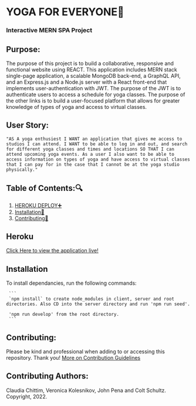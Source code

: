 # YOGA FOR EVERYONE:lotus_position:

### Interactive MERN SPA Project

## Purpose:

The purpose of this project is to build a collaborative, responsive and functional website using REACT. This application includes MERN stack single-page application, a scalable MongoDB back-end, a GraphQL API, and an Express.js and a Node.js server with a React front-end that implements user-authentication with JWT. The purpose of the JWT is to authenticate users to access a schedule for yoga classes. The purpose of the other links is to build a user-focused platform that allows for greater knowledge of types of yoga and access to virtual classes.

## User Story:

`"AS A yoga enthusiest I WANT an application that gives me access to studios I can attend. I WANT to be able to log in and out, and search for different yoga classes and times and locations SO THAT I can attend upcoming yoga events. As a user I also want to be able to access information on types of yoga and have access to virtual classes that I can pay for in the case that I cannot be at the yoga studio physically."`

## Table of Contents::mag:

1.  [ HEROKU DEPLOY:heavy_plus_sign: ](#heroku)
2.  [ Installation:hammer: ](#installation)
3.  [ Contributing:handshake: ](#contributing)

## Heroku

[Click Here to view the application live!](https://fierce-spire-39947.herokuapp.com/) <br>

## Installation

To install dependancies, run the following commands:

     ```
     `npm install` to create node_modules in client, server and root directories. Also CD into the server directory and run 'npm run seed'.

     'npm run develop' from the root directory.
     ```

## Contributing:

Please be kind and professional when adding to or accessing this repository. Thank you!
[More on Contribution Guidelines](https://github.com/verokoles/readme-generator/blob/f57cf6a98bf276960885496059df4b039247c985/contributing.md)

## Contributing Authors:

Claudia Chittim, Veronica Kolesnikov, John Pena and Colt Schultz. Copyright, 2022.
